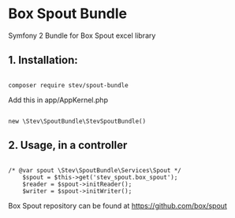 # Box Spout Bundle
Symfony 2 Bundle for Box Spout excel library


## 1. Installation:

<pre><code>
composer require stev/spout-bundle
</code></pre>

Add this in app/AppKernel.php
<pre><code>
new \Stev\SpoutBundle\StevSpoutBundle()
</code></pre>


## 2. Usage, in a controller
<pre><code>
/* @var spout \Stev\SpoutBundle\Services\Spout */
    $spout = $this->get('stev_spout.box_spout');
    $reader = $spout->initReader();
    $writer = $spout->initWriter();
</code></pre>

Box Spout repository can be found at https://github.com/box/spout
